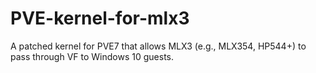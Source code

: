 # PVE-kernel-for-mlx3


A patched kernel for PVE7 that allows MLX3 (e.g., MLX354, HP544+) to pass through VF to Windows 10 guests.


